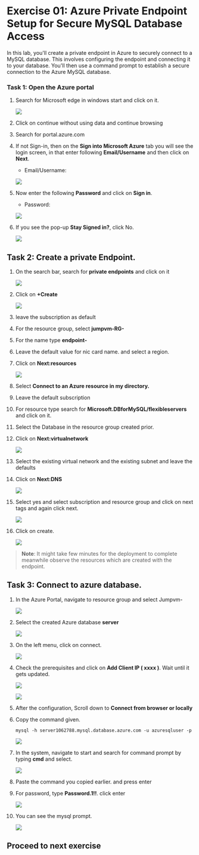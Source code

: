# Exercise 01: Azure Private Endpoint Setup for Secure MySQL Database Access

In this lab, you'll create a private endpoint in Azure to securely connect to a MySQL database. This involves configuring the endpoint and connecting it to your database. You'll then use a command prompt to establish a secure connection to the Azure MySQL database. 

### Task 1: Open the Azure portal

1. Search for Microsoft edge in windows start and click on it.

   ![](Media/01.png)

1. Click on continue without using data and continue browsing

1. Search for portal.azure.com  

1. If not Sign-in, then on the **Sign into Microsoft Azure** tab you will see the login screen, in that enter following **Email/Username** and then click on **Next**. 
   * Email/Username: <inject key="AzureUserName"></inject>

   ![](Media/01.png)
   
1. Now enter the following **Password** and click on **Sign in**.
   * Password: <inject key="AzurePassword"></inject>

   ![](Media/01.png)
    
1. If you see the pop-up **Stay Signed in?**, click No.

   ![](Media/01.png)

## Task 2: Create a private Endpoint.

1. On the search bar, search for **private endpoints** and click on it

   ![](Media/001.png)

1. Click on **+Create**

   ![](Media/002.png)

1. leave the subscription as default

1. For the resource group, select **jumpvm-RG-<inject key="DeploymentID" />**

1. For the name type **endpoint-<inject key="DeploymentID" />**

1. Leave the default value for nic card name. and select a region.

1. Click on **Next:resources**

   ![](Media/003.png)

1. Select **Connect to an Azure resource in my directory.** 

1. Leave the default subscription

1. For resource type search for **Microsoft.DBforMySQL/flexibleservers** and click on it.

1. Select the Database in the resource group created prior.

1. Click on **Next:virtualnetwork**

   ![](Media/004.png)

1. Select the existing virtual network and the existing subnet and leave the defaults

1. Click on **Next:DNS**

   ![](Media/005.png)

1. Select yes and select subscription and resource group and click on next tags and again click next.

   ![](Media/006.png)

1. Click on create.

   ![](Media/007.png)

  >**Note**: It might take few minutes for the deployment to complete meanwhile observe the resources which are created with the endpoint.

## Task 3: Connect to azure database.

1. In the Azure Portal, navigate to resource group and select Jumpvm-<inject key="DeploymentID" />

   ![](Media/008.png)

1. Select the created Azure database **server<inject key="DeploymentID" />**

   ![](Media/009.png)

1. On the left menu, click on connect.

   ![](Media/010.png)

1. Check the prerequisites and click on **Add Client IP ( xxxx )**. Wait until it gets updated.

   ![](Media/011.png)

   ![](Media/012.png)

1. After the configuration, Scroll down to **Connect from browser or locally**

1. Copy the command given.

   ```
   mysql -h server1062788.mysql.database.azure.com -u azuresqluser -p

   ```

   ![](Media/013.png)

1. In the system, navigate to start and search for command prompt by typing **cmd** and select.

   ![](Media/014.png)

1. Paste the command you copied earlier. and press enter

1. For password, type **Password.1!!**. click enter

   ![](Media/015.png)

1. You can see the mysql prompt.

     ![](Media/016.png)

## Proceed to next exercise

  

     
